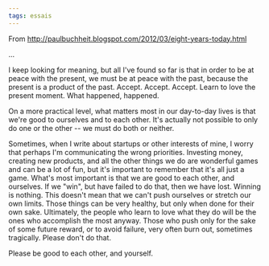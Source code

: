 ```yaml
---
tags: essais
---
```


From <http://paulbuchheit.blogspot.com/2012/03/eight-years-today.html>

...

I keep looking for meaning, but all I've found so far is that in order to be at peace with the present, we must be at peace with the past, because the present is a product of the past. Accept. Accept. Accept. Learn to love the present moment. What happened, happened. 

On a more practical level, what matters most in our day-to-day lives is that we're good to ourselves and to each other. It's actually not possible to only do one or the other -- we must do both or neither. 

Sometimes, when I write about startups or other interests of mine, I worry that perhaps I'm communicating the wrong priorities. Investing money, creating new products, and all the other things we do are wonderful games and can be a lot of fun, but it's important to remember that it's all just a game. What's most important is that we are good to each other, and ourselves. If we "win", but have failed to do that, then we have lost. Winning is nothing. This doesn't mean that we can't push ourselves or stretch our own limits. Those things can be very healthy, but only when done for their own sake. Ultimately, the people who learn to love what they do will be the ones who accomplish the most anyway. Those who push only for the sake of some future reward, or to avoid failure, very often burn out, sometimes tragically. Please don't do that.

Please be good to each other, and yourself.
